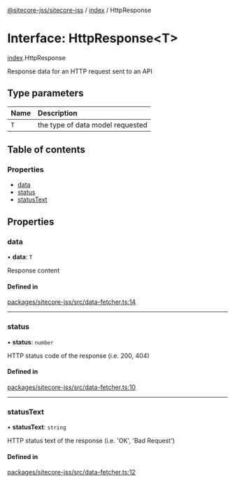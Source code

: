 [@sitecore-jss/sitecore-jss](../README.md) / [index](../modules/index.md) / HttpResponse

# Interface: HttpResponse\<T\>

[index](../modules/index.md).HttpResponse

Response data for an HTTP request sent to an API

## Type parameters

| Name | Description |
| :------ | :------ |
| `T` | the type of data model requested |

## Table of contents

### Properties

- [data](index.HttpResponse.md#data)
- [status](index.HttpResponse.md#status)
- [statusText](index.HttpResponse.md#statustext)

## Properties

### data

• **data**: `T`

Response content

#### Defined in

[packages/sitecore-jss/src/data-fetcher.ts:14](https://github.com/Sitecore/jss/blob/a481db801/packages/sitecore-jss/src/data-fetcher.ts#L14)

___

### status

• **status**: `number`

HTTP status code of the response (i.e. 200, 404)

#### Defined in

[packages/sitecore-jss/src/data-fetcher.ts:10](https://github.com/Sitecore/jss/blob/a481db801/packages/sitecore-jss/src/data-fetcher.ts#L10)

___

### statusText

• **statusText**: `string`

HTTP status text of the response (i.e. 'OK', 'Bad Request')

#### Defined in

[packages/sitecore-jss/src/data-fetcher.ts:12](https://github.com/Sitecore/jss/blob/a481db801/packages/sitecore-jss/src/data-fetcher.ts#L12)
